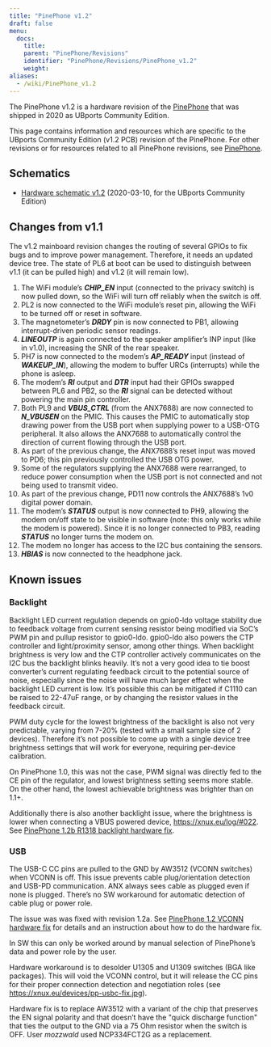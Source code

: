 ```yaml
---
title: "PinePhone v1.2"
draft: false
menu:
  docs:
    title:
    parent: "PinePhone/Revisions"
    identifier: "PinePhone/Revisions/PinePhone_v1.2"
    weight:
aliases:
  - /wiki/PinePhone_v1.2
---
```


The PinePhone v1.2 is a hardware revision of the [PinePhone](/documentation/PinePhone) that was shipped in 2020 as UBports Community Edition.

This page contains information and resources which are specific to the UBports Community Edition (v1.2 PCB) revision of the PinePhone. For other revisions or for resources related to all PinePhone revisions, see [PinePhone](/documentation/PinePhone/Revisions/).

## Schematics

* [Hardware schematic v1.2](https://files.pine64.org/doc/PinePhone/PinePhone%20v1.2%20Released%20Schematic.pdf) (2020-03-10, for the UBports Community Edition)

## Changes from v1.1

The v1.2 mainboard revision changes the routing of several GPIOs to fix bugs and to improve power management. Therefore, it needs an updated device tree. The state of PL6 at boot can be used to distinguish between v1.1 (it can be pulled high) and v1.2 (it will remain low).

1. The WiFi module’s ***CHIP_EN*** input (connected to the privacy switch) is now pulled down, so the WiFi will turn off reliably when the switch is off.
2. PL2 is now connected to the WiFi module’s reset pin, allowing the WiFi to be turned off or reset in software.
3. The magnetometer’s ***DRDY*** pin is now connected to PB1, allowing interrupt-driven periodic sensor readings.
4. ***LINEOUTP*** is again connected to the speaker amplifier’s INP input (like in v1.0), increasing the SNR of the rear speaker.
5. PH7 is now connected to the modem’s ***AP_READY*** input (instead of ***WAKEUP_IN***), allowing the modem to buffer URCs (interrupts) while the phone is asleep.
6. The modem’s ***RI*** output and ***DTR*** input had their GPIOs swapped between PL6 and PB2, so the ***RI*** signal can be detected without powering the main pin controller.
7. Both PL9 and ***VBUS_CTRL*** (from the ANX7688) are now connected to ***N_VBUSEN*** on the PMIC. This causes the PMIC to automatically stop drawing power from the USB port when supplying power to a USB-OTG peripheral. It also allows the ANX7688 to automatically control the direction of current flowing through the USB port.
8. As part of the previous change, the ANX7688’s reset input was moved to PD6; this pin previously controlled the USB OTG power.
9. Some of the regulators supplying the ANX7688 were rearranged, to reduce power consumption when the USB port is not connected and not being used to transmit video.
10. As part of the previous change, PD11 now controls the ANX7688’s 1v0 digital power domain.
11. The modem’s ***STATUS*** output is now connected to PH9, allowing the modem on/off state to be visible in software (note: this only works while the modem is powered). Since it is no longer connected to PB3, reading ***STATUS*** no longer turns the modem on.
12. The modem no longer has access to the I2C bus containing the sensors.
13. ***HBIAS*** is now connected to the headphone jack.

## Known issues

### Backlight

Backlight LED current regulation depends on gpio0-ldo voltage stability due to feedback voltage from current sensing resistor being modified via SoC’s PWM pin and pullup resistor to gpio0-ldo. gpio0-ldo also powers the CTP controller and light/proximity sensor, among other things. When backlight brightness is very low and the CTP controller actively communicates on the I2C bus the backlight blinks heavily. It’s not a very good idea to tie boost converter’s current regulating feedback circuit to the potential source of noise, especially since the noise will have much larger effect when the backlight LED current is low. It’s possible this can be mitigated if C1110 can be raised to 22-47uF range, or by changing the resistor values in the feedback circuit.

PWM duty cycle for the lowest brightness of the backlight is also not very predictable, varying from 7-20% (tested with a small sample size of 2 devices). Therefore it’s not possible to come up with a single device tree brightness settings that will work for everyone, requiring per-device calibration.

On PinePhone 1.0, this was not the case, PWM signal was directly fed to the CE pin of the regulator, and lowest brightness setting seems more stable. On the other hand, the lowest achievable brightness was brighter than on 1.1+.

Additionally there is also another backlight issue, where the brightness is lower when connecting a VBUS powered device, https://xnux.eu/log/#022. See [PinePhone 1.2b R1318 backlight hardware fix](/documentation/PinePhone/Repairs/PinePhone_1.2b_R1318_backlight_Hardware_Fix).

### USB

The USB-C CC pins are pulled to the GND by AW3512 (VCONN switches) when VCONN is off. This issue prevents cable plug/orientation detection and USB-PD communication. ANX always sees cable as plugged even if none is plugged. There’s no SW workaround for automatic detection of cable plug or power role.

The issue was was fixed with revision 1.2a. See [PinePhone 1.2 VCONN hardware fix](/documentation/PinePhone/Repairs/PinePhone_1.2_VCONN_Hardware_Fix) for details and an instruction about how to do the hardware fix.

In SW this can only be worked around by manual selection of PinePhone’s data and power role by the user.

Hardware workaround is to desolder U1305 and U1309 switches (BGA like packages). This will void the VCONN control, but it will release the CC pins for their proper connection detection and negotiation roles (see https://xnux.eu/devices/pp-usbc-fix.jpg).

Hardware fix is to replace AW3512 with a variant of the chip that preserves the EN signal polarity and that doesn’t have the "quick discharge function" that ties the output to the GND via a 75 Ohm resistor when the switch is OFF. User _mozzwald_ used NCP334FCT2G as a replacement.

